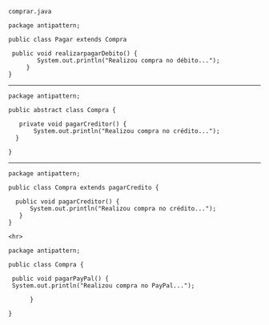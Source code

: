 
    comprar.java

    package antipattern;

    public class Pagar extends Compra

     public void realizarpagarDebito() {
            System.out.println("Realizou compra no débito...");
         }
    }

<hr> 

    package antipattern;

    public abstract class Compra {

       private void pagarCreditor() {
           System.out.println("Realizou compra no crédito...");
      }

    }

<hr> 

    package antipattern;

    public class Compra extends pagarCredito {

      public void pagarCreditor() {
          System.out.println("Realizou compra no crédito...");
       }
    }
    
    <hr> 
    
    package antipattern;

    public class Compra {

     public void pagarPayPal() {
     System.out.println("Realizou compra no PayPal...");

          }

    }
